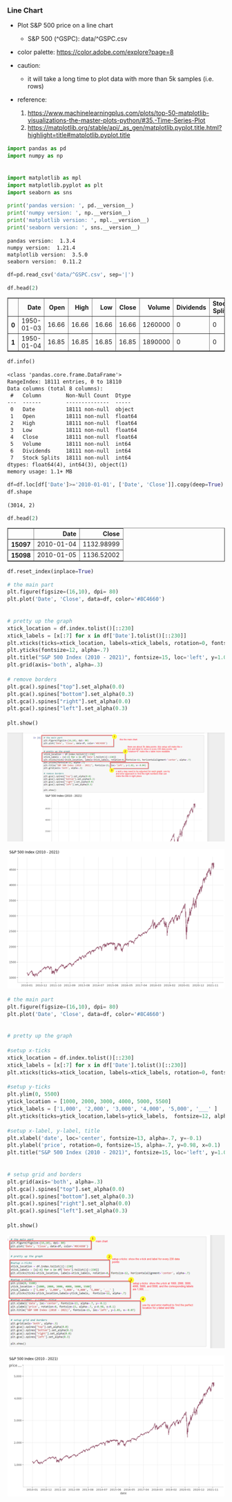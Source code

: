 ### Line Chart

- Plot  S&P 500 price on a line chart
    - S&P 500 (^GSPC): data/^GSPC.csv


- color palette: https://color.adobe.com/explore?page=8


- caution:
    - it will take a long time to plot data with more than 5k samples (i.e. rows)
    
- reference:
    1. https://www.machinelearningplus.com/plots/top-50-matplotlib-visualizations-the-master-plots-python/#35.-Time-Series-Plot
    1. https://matplotlib.org/stable/api/_as_gen/matplotlib.pyplot.title.html?highlight=title#matplotlib.pyplot.title
    


```python
import pandas as pd
import numpy as np


import matplotlib as mpl
import matplotlib.pyplot as plt
import seaborn as sns
```


```python
print('pandas version: ', pd.__version__)
print('numpy version: ', np.__version__)
print('matplotlib version: ', mpl.__version__)
print('seaborn version: ', sns.__version__)
```

    pandas version:  1.3.4
    numpy version:  1.21.4
    matplotlib version:  3.5.0
    seaborn version:  0.11.2
    


```python
df=pd.read_csv('data/^GSPC.csv', sep='|')
```


```python
df.head(2)
```




<div>
<style scoped>
    .dataframe tbody tr th:only-of-type {
        vertical-align: middle;
    }

    .dataframe tbody tr th {
        vertical-align: top;
    }

    .dataframe thead th {
        text-align: right;
    }
</style>
<table border="1" class="dataframe">
  <thead>
    <tr style="text-align: right;">
      <th></th>
      <th>Date</th>
      <th>Open</th>
      <th>High</th>
      <th>Low</th>
      <th>Close</th>
      <th>Volume</th>
      <th>Dividends</th>
      <th>Stock Splits</th>
    </tr>
  </thead>
  <tbody>
    <tr>
      <th>0</th>
      <td>1950-01-03</td>
      <td>16.66</td>
      <td>16.66</td>
      <td>16.66</td>
      <td>16.66</td>
      <td>1260000</td>
      <td>0</td>
      <td>0</td>
    </tr>
    <tr>
      <th>1</th>
      <td>1950-01-04</td>
      <td>16.85</td>
      <td>16.85</td>
      <td>16.85</td>
      <td>16.85</td>
      <td>1890000</td>
      <td>0</td>
      <td>0</td>
    </tr>
  </tbody>
</table>
</div>




```python
df.info()
```

    <class 'pandas.core.frame.DataFrame'>
    RangeIndex: 18111 entries, 0 to 18110
    Data columns (total 8 columns):
     #   Column        Non-Null Count  Dtype  
    ---  ------        --------------  -----  
     0   Date          18111 non-null  object 
     1   Open          18111 non-null  float64
     2   High          18111 non-null  float64
     3   Low           18111 non-null  float64
     4   Close         18111 non-null  float64
     5   Volume        18111 non-null  int64  
     6   Dividends     18111 non-null  int64  
     7   Stock Splits  18111 non-null  int64  
    dtypes: float64(4), int64(3), object(1)
    memory usage: 1.1+ MB
    


```python
df=df.loc[df['Date']>='2010-01-01', ['Date', 'Close']].copy(deep=True)
df.shape
```




    (3014, 2)




```python
df.head(2)
```




<div>
<style scoped>
    .dataframe tbody tr th:only-of-type {
        vertical-align: middle;
    }

    .dataframe tbody tr th {
        vertical-align: top;
    }

    .dataframe thead th {
        text-align: right;
    }
</style>
<table border="1" class="dataframe">
  <thead>
    <tr style="text-align: right;">
      <th></th>
      <th>Date</th>
      <th>Close</th>
    </tr>
  </thead>
  <tbody>
    <tr>
      <th>15097</th>
      <td>2010-01-04</td>
      <td>1132.98999</td>
    </tr>
    <tr>
      <th>15098</th>
      <td>2010-01-05</td>
      <td>1136.52002</td>
    </tr>
  </tbody>
</table>
</div>




```python
df.reset_index(inplace=True)
```


```python
# the main part
plt.figure(figsize=(16,10), dpi= 80)
plt.plot('Date', 'Close', data=df, color='#8C4660')


# pretty up the graph
xtick_location = df.index.tolist()[::230]
xtick_labels = [x[:7] for x in df['Date'].tolist()[::230]]
plt.xticks(ticks=xtick_location, labels=xtick_labels, rotation=0, fontsize=12, horizontalalignment='center', alpha=.7)
plt.yticks(fontsize=12, alpha=.7)
plt.title("S&P 500 Index (2010 - 2021)", fontsize=15, loc='left', y=1.02, x=-0.04)
plt.grid(axis='both', alpha=.3)

# remove borders
plt.gca().spines["top"].set_alpha(0.0)    
plt.gca().spines["bottom"].set_alpha(0.3)
plt.gca().spines["right"].set_alpha(0.0)    
plt.gca().spines["left"].set_alpha(0.3)   

plt.show()
```

![png](line_chart1.png)
    
![png](output_9_0.png)
    



```python
# the main part
plt.figure(figsize=(16,10), dpi= 80)
plt.plot('Date', 'Close', data=df, color='#8C4660')


# pretty up the graph

#setup x-ticks
xtick_location = df.index.tolist()[::230]
xtick_labels = [x[:7] for x in df['Date'].tolist()[::230]]
plt.xticks(ticks=xtick_location, labels=xtick_labels, rotation=0, fontsize=12, horizontalalignment='center', alpha=.7)

#setup y-ticks
plt.ylim(0, 5500)
ytick_location = [1000, 2000, 3000, 4000, 5000, 5500]
ytick_labels = ['1,000', '2,000', '3,000', '4,000', '5,000', '___' ]
plt.yticks(ticks=ytick_location,labels=ytick_labels,  fontsize=12, alpha=.7)

#setup x-label, y-label, title
plt.xlabel('date', loc='center', fontsize=13, alpha=.7, y=-0.1)
plt.ylabel('price', rotation=0, fontsize=15, alpha=.7, y=0.98, x=0.1)
plt.title("S&P 500 Index (2010 - 2021)", fontsize=15, loc='left', y=1.03, x=-0.07)


# setup grid and borders
plt.grid(axis='both', alpha=.3)
plt.gca().spines["top"].set_alpha(0.0)    
plt.gca().spines["bottom"].set_alpha(0.3)
plt.gca().spines["right"].set_alpha(0.0)    
plt.gca().spines["left"].set_alpha(0.3)   

plt.show()
```

![png](line_chart2.png)
    
![png](output_10_0.png)
    

